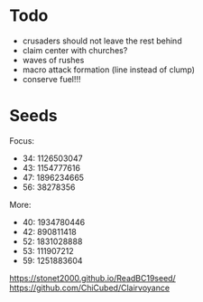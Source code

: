 # Todo
- crusaders should not leave the rest behind
- claim center with churches?
- waves of rushes
- macro attack formation (line instead of clump)
- conserve fuel!!!

# Seeds
Focus:
 - 34: 1126503047
 - 43: 1154777616
 - 47: 1896234665
 - 56: 38278356

More:
 - 40: 1934780446
 - 42: 890811418
 - 52: 1831028888
 - 53: 111907212
 - 59: 1251883604


https://stonet2000.github.io/ReadBC19seed/
https://github.com/ChiCubed/Clairvoyance
